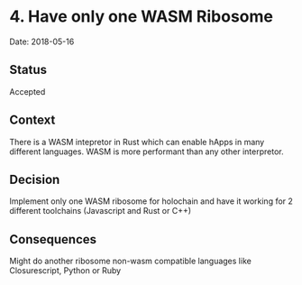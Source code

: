 # 4. Have only one WASM Ribosome

Date: 2018-05-16

## Status

Accepted

## Context

There is a WASM intepretor in Rust which can enable hApps in many different languages. WASM is more performant than any other interpretor.


## Decision

Implement only one WASM ribosome for holochain and have it working for 2 different toolchains (Javascript and Rust or C++)

## Consequences

Might do another ribosome non-wasm compatible languages like Closurescript, Python or Ruby
